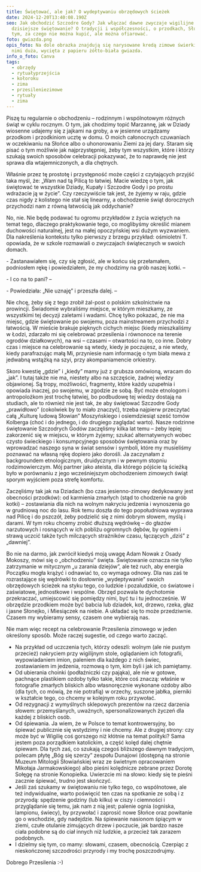 ```yaml
---
title: Świętować, ale jak? O wydeptywaniu obrzędowych ścieżek
date: 2024-12-20T13:40:08.190Z
seo: Jak obchodzić Szczodre Gody? Jak włączać dawne zwyczaje wigilijne w nasze
  dzisiejsze świętowanie? O tradycji i współczesności, o przodkach, Słońcu i
  tym, za czego nie można kupić, ale można ofiarować.
foto: gwiazda.png
opis_foto: Na dole obrazka znajdują się narysowane kredą zimowe świerki. Nad
  nimi duża, wycięta z papieru żółto-biała gwiazda.
info_o_foto: Canva
tags:
  - obrzędy
  - rytuałyprzejścia
  - kołoroku
  - zima
  - przesileniezimowe
  - rytuały
  - zima
---
```

Piszę tu regularnie o obchodzeniu – rodzinnym i wspólnotowym różnych świąt w cyklu rocznym. O tym, jak chodzimy topić Marzannę, jak w Dziady wiosenne udajemy się z jajkami na groby, a w jesienne urządzamy przodkom i przodkiniom ucztę w domu. O moich całonocnych czuwaniach w oczekiwaniu na Słońce albo o uhonorowaniu Ziemi za jej dary. Staram się pisać o tym możliwie jak najprzystępniej, żeby tym wszystkim, które i którzy szukają swoich sposobów celebracji pokazywać, że to naprawdę nie jest sprawa dla wtajemniczonych, a dla chętnych.

Właśnie przez tę prostotę i przystępność może części z czytających przyjść taka myśl, że: „Wam nad tą Pilicą to łatwiej. Macie wiedzę o tym, jak świętować te wszystkie Dziady, Kupały i Szczodre Gody i po prostu wdrażacie ją w życie”. Czy rzeczywiście tak jest, że żyjemy w raju, gdzie czas nigdy z kolistego nie stał się linearny, a obchodzenie świąt dorocznych przychodzi nam z równą łatwością jak oddychanie?

No, nie. Nie będę podawać tu ogromu przykładów z życia wziętych na temat tego, dlaczego praktykowanie tego, co moglibyśmy określić mianem duchowości naturalnej, jest na małej opoczyńskiej wsi dużym wyzwaniem. Dla nakreślenia kontekstu tylko pierwszy z brzegu przykład: ośmioletni T. opowiada, że w szkole rozmawiali o zwyczajach świątecznych w swoich domach.

\- Zastanawiałem się, czy się zgłosić, ale w końcu się przełamałem, podniosłem rękę i powiedziałem, że my chodzimy na grób naszej kotki. –  

\- I co na to pani? –  

\- Powiedziała: „Nie uznaję” i przeszła dalej. – 

Nie chcę, żeby się z tego zrobił żal-post o polskim szkolnictwie na prowincji. Świadomie wybraliśmy miejsce, w którym mieszkamy, ze wszystkimi tej decyzji zaletami i wadami. Chcę tylko pokazać, że nie ma miejsc, gdzie świętowanie po swojemu, poza mainstreamem przychodzi z łatwością. W mieście brakuje pięknych cichych miejsc (kiedy mieszkaliśmy w Łodzi, zdarzało mi się celebrować przesilenia i równonoce na terenie ogrodów działkowych), na wsi – czasami – otwartości na to, co inne. Dobry czas i miejsce na celebrowanie są wtedy, kiedy je poczujesz, a nie wtedy, kiedy parafrazując małą Mi, przyniesie nam informację o tym biała mewa z jedwabną wstążką na szyi, przy akompaniamencie orkiestry.

Skoro kwestię „gdzie” i „kiedy” mamy już z grubsza omówioną, wracam do „jak”. I tutaj także nie ma, niestety albo na szczęście, żadnej wiedzy objawionej. Są tropy, możliwości, fragmenty, które każdy uzupełnia i opowiada inaczej, po swojemu, w zgodzie ze sobą. Być może etnologom i antropolożkom jest trochę łatwiej, bo podbudowę tej wiedzy dostają na studiach, ale to również nie jest tak, że aby świętować Szczodre Gody „prawidłowo” (cokolwiek by to miało znaczyć), trzeba najpierw przeczytać całą „Kulturę ludową Słowian” Moszyńskiego i osiemdziesiąt sześć tomów Kolberga (choć i do jednego, i do drugiego zaglądać warto).
Nasze rodzinne świętowanie Szczodrych Godów zaczęliśmy kilka lat temu – żeby lepiej zakorzenić się w miejscu, w którym żyjemy; szukać alternatywnych wobec czysto świeckiego i konsumpcyjnego sposobów świętowania oraz by wprowadzać naszego syna w świat sensów i symboli, które my musieliśmy poznawać na własną rękę dopiero jako dorośli. Ja zaczynałam z backgroundem etnologicznym, druidycznym i w pewnym stopniu rodzimowierczym. Mój partner jako ateista, dla którego pójście tą ścieżką było w porównaniu z jego wcześniejszym obchodzeniem zimowych świąt sporym wyjściem poza strefę komfortu.

Zaczęliśmy tak jak na Dziadach (bo czas jesienno-zimowy dedykowany jest obecności przodków): od karmienia zmarłych (stąd to chodzenie na grób kotki) – zostawiania dla nich na wolnym nakryciu jedzenia i wynoszenia go w grudniową noc do lasu. Rok temu doszła do tego popołudniowa wyprawa nad Pilicę i do pszczół, żeby podzielić się z nimi dobrym słowem, myślą i darami. W tym roku chcemy zrobić dłuższą wędrówkę – do głazów narzutowych i rosnących w ich pobliżu ogromnych dębów, by ogniem i strawą uczcić także tych milczących strażników czasu, łączących „dziś” z „dawniej”.

Bo nie na darmo, jak zwrócił kiedyś moją uwagę Adam Nowak z Osady Mokoszy, mówi się o „obchodzeniu” święta. Świętowanie oznacza nie tylko zatrzymanie w mitycznym „u zarania dziejów”, ale też ruch, aby energia Początku mogła krążyć i odnawiać to, co wymaga odnowy. Dla nas zaś te rozrastające się wędrówki to dosłownie „wydeptywanie” swoich obrzędowych ścieżek na styku tego, co ludzkie i pozaludzkie, co światowe i zaświatowe, jednostkowe i wspólne. Obrzęd pozwala te dychotomie przekraczać, umiejscowić się pomiędzy nimi, być tu i tu jednocześnie. W obrzędzie przodkiem może być babcia lub dziadek, kot, drzewo, rzeka, głaz i jasne Słonejko, i Miesiączek na niebie. A układać się to może przedziwnie. Czasem my wybieramy sensy, czasem one wybierają nas.

Nie mam więc recept na celebrowanie Przesilenia zimowego w jeden określony sposób. Może raczej sugestie, od czego warto zacząć.

* Na przykład od uczczenia tych, którzy odeszli: wolnym (ale nie pustym przecież) nakryciem przy wigilijnym stole, oglądaniem ich fotografii, wypowiadaniem imion, paleniem dla każdego z nich świec, zostawianiem im jedzenia, rozmową o tym, kim byli i jak ich pamiętamy.
* Od ubierania choinki (podłaźniczki czy pająka), ale nie w gotowe, pachnące plastikiem ozdoby tylko takie, które coś znaczą: właśnie w fotografie zmarłych bliskich albo własnoręcznie wykonane ozdoby albo (dla tych, co mówią, że nie potrafią) w orzechy, suszone jabłka, pierniki w kształcie tego, co chcemy w kolejnym roku przywołać.
* Od rezygnacji z wymyślnych sklepowych prezentów na rzecz darzenia słowem: przemyślanych, uważnych, spersonalizowanych życzeń dla każdej z bliskich osób.
* Od śpiewania. Ja wiem, że w Polsce to temat kontrowersyjny, bo śpiewać publicznie się wstydzimy i nie chcemy. Ale z drugiej strony: czy może być w Wigilię coś gorszego niż kłótnie na temat polityki? Sama jestem poza porządkiem katolickim, a część kolęd dalej chętnie śpiewam. Dla tych zaś, co szukają czegoś bliższego dawnym tradycjom, polecam płytę „Bóg się szerzy” zespołu Dunajowi (dostępną na stronie Muzeum Mitologii Słowiańskiej wraz ze świetnym opracowaniem Mikołaja Jarmakowskiego) albo pieśni kolędnicze zebrane przez Dorotę Sołęgę na stronie Konopielka. Uwierzcie mi na słowo: kiedy się te pieśni zacznie śpiewać, trudno jest skończyć.
* Jeśli zaś szukamy w świętowaniu nie tylko tego, co wspólnotowe, ale też indywidualne, warto poświęcić ten czas na spotkanie ze sobą i z przyrodą: spędzenie godziny (lub kilku) w ciszy i ciemności i przyglądanie się temu, jak nam z nią jest; palenie ognia (ogniska, lampionu, świecy), by przywołać i zaprosić nowe Słońce oraz powitanie go o wschodzie, gdy nadejdzie. Na śpiewanie nasionom śpiącym w ziemi, czułe otulanie zimujących drzew i poczucie, jak bardzo nasze ciała podobne są do ciał innych niż ludzkie, a przecież tak zarazem podobnych.
* I dzielmy się tym, co mamy: słowami, czasem, obecnością. Czerpiąc z nieskończonej szczodrości przyrody i my trochę poszczodrujmy.

Dobrego Przesilenia :-)